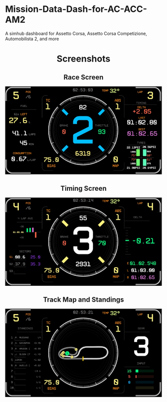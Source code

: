 # Mission-Data-Dash-for-AC-ACC-AM2
A simhub dashboard for  Assetto Corsa,  Assetto Corsa Competizione, Automobilista 2, and more

<h1 align="center"> Screenshots </h1>

<h2 align="center"> Race Screen </h2>

![Race Screen](https://github.com/lerontonge/Mission-Data-Dash-for-AC-ACC-AM2/blob/main/Screenshots/Race-536.jpeg)

<h2 align="center"> Timing Screen </h2>

![Timing Screen](https://github.com/lerontonge/Mission-Data-Dash-for-AC-ACC-AM2/blob/main/Screenshots/Timing-1849.jpeg)

<h2 align="center"> Track Map and Standings </h2>

![Track Map and Standings](https://github.com/lerontonge/Mission-Data-Dash-for-AC-ACC-AM2/blob/main/Screenshots/TrackMapAndStandings-1661.jpeg)
